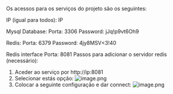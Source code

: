 Os acessos para os serviços do projeto são os seguintes:

IP (igual para todos): IP

Mysql Database:
Porta: 3306
Password: jJq!p9vt6Oh9

Redis:
Porta: 6379
Password: 4jy8MSV<3!40

Redis interface
Porta: 8081
Passos para adicionar o servidor redis (necessário):

1. Aceder ao serviço por http://ip:8081
2. Selecionar estás opção:
![image.png](/.attachments/image-f72f573b-9d25-4f5a-a87d-f30239011a7d.png)
3. Colocar a seguinte configuração e dar connect:
![image.png](/.attachments/image-6cf0655f-4eed-4ffc-afef-1d78a90d7531.png)